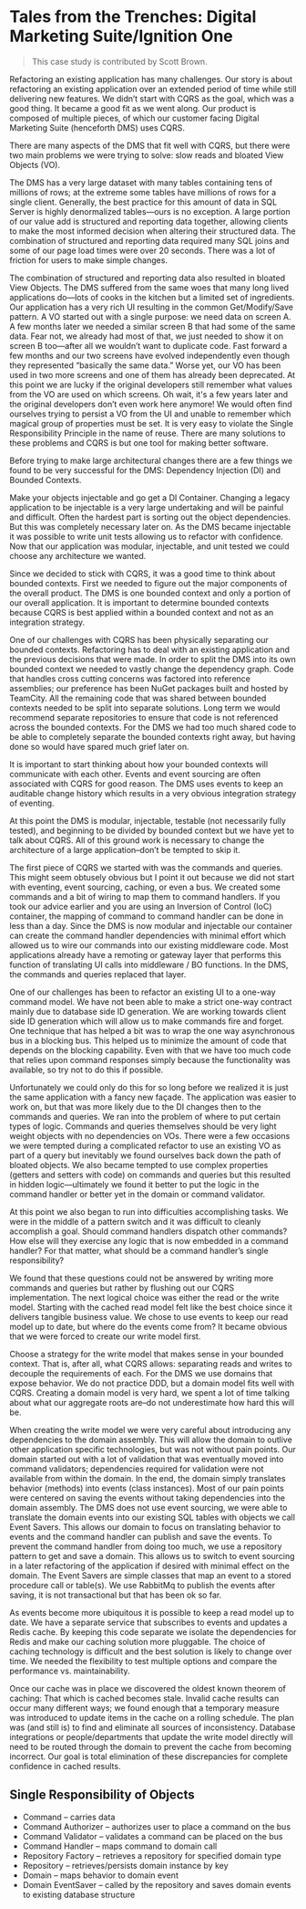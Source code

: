 # Tales from the Trenches:  Digital Marketing Suite/Ignition One

> This case study is contributed by Scott Brown.

Refactoring an existing application has many challenges. Our story is about refactoring an existing application over an extended period of time while still delivering new features. We didn’t start with CQRS as the goal, which was a good thing. It became a good fit as we went along. Our product is composed of multiple pieces, of which our customer facing Digital Marketing Suite (henceforth DMS) uses CQRS.

There are many aspects of the DMS that fit well with CQRS, but there were two main problems we were trying to solve: slow reads and bloated View Objects (VO).
 
The DMS has a very large dataset with many tables containing tens of millions of rows; at the extreme some tables have millions of rows for a single client. Generally, the best practice for this amount of data in SQL Server is highly denormalized tables—ours is no exception. A large portion of our value add is structured and reporting data together, allowing clients to make the most informed decision when altering their structured data. The combination of structured and reporting data required many SQL joins and some of our page load times were over 20 seconds. There was a lot of friction for users to make simple changes.

The combination of structured and reporting data also resulted in bloated View Objects. The DMS suffered from the same woes that many long lived applications do—lots of cooks in the kitchen but a limited set of ingredients. Our application has a very rich UI resulting in the common Get/Modify/Save pattern. A VO started out with a single purpose: we need data on screen A. A few months later we needed a similar screen B that had some of the same data. Fear not, we already had most of that, we just needed to show it on screen B too—after all we wouldn’t want to duplicate code. Fast forward a few months and our two screens have evolved independently even though they represented “basically the same data.” Worse yet, our VO has been used in two more screens and one of them has already been deprecated. At this point we are lucky if the original developers still remember what values from the VO are used on which screens. Oh wait, it's a few years later and the original developers don’t even work here anymore! We would often find ourselves trying to persist a VO from the UI and unable to remember which magical group of properties must be set. It is very easy to violate the Single Responsibility Principle in the name of reuse. There are many solutions to these problems and CQRS is but one tool for making better software. 

Before trying to make large architectural changes there are a few things we found to be very successful for the DMS: Dependency Injection (DI) and Bounded Contexts.

Make your objects injectable and go get a DI Container. Changing a legacy application to be injectable is a very large undertaking and will be painful and difficult. Often the hardest part is sorting out the object dependencies. But this was completely necessary later on. As the DMS became injectable it was possible to write unit tests allowing us to refactor with confidence. Now that our application was modular, injectable, and unit tested we could choose any architecture we wanted.

Since we decided to stick with CQRS, it was a good time to think about bounded contexts. First we needed to figure out the major components of the overall product. The DMS is one bounded context and only a portion of our overall application. It is important to determine bounded contexts because CQRS is best applied within a bounded context and not as an integration strategy.

One of our challenges with CQRS has been physically separating our bounded contexts. Refactoring has to deal with an existing application and the previous decisions that were made. In order to split the DMS into its own bounded context we needed to vastly change the dependency graph. Code that handles cross cutting concerns was factored into reference assemblies; our preference has been NuGet packages built and hosted by TeamCity. All the remaining code that was shared between bounded contexts needed to be split into separate solutions. Long term we would recommend separate repositories to ensure that code is not referenced across the bounded contexts. For the DMS we had too much shared code to be able to completely separate the bounded contexts right away, but having done so would have spared much grief later on.

It is important to start thinking about how your bounded contexts will communicate with each other. Events and event sourcing are often associated with CQRS for good reason. The DMS uses events to keep an auditable change history which results in a very obvious integration strategy of eventing.

At this point the DMS is modular, injectable, testable (not necessarily fully tested), and beginning to be divided by bounded context but we have yet to talk about CQRS. All of this ground work is necessary to change the architecture of a large application–don’t be tempted to skip it.

The first piece of CQRS we started with was the commands and queries. This might seem obtusely obvious but I point it out because we did not start with eventing, event sourcing, caching, or even a bus. We created some commands and a bit of wiring to map them to command handlers. If you took our advice earlier and you are using an Inversion of Control (IoC) container, the mapping of command to command handler can be done in less than a day. Since the DMS is now modular and injectable our container can create the command handler dependencies with minimal effort which allowed us to wire our commands into our existing middleware code. Most applications already have a remoting or gateway layer that performs this function of translating UI calls into middleware / BO functions. In the DMS, the commands and queries replaced that layer.

One of our challenges has been to refactor an existing UI to a one-way command model. We have not been able to make a strict one-way contract mainly due to database side ID generation. We are working towards client side ID generation which will allow us to make commands fire and forget. One technique that has helped a bit was to wrap the one way asynchronous bus in a blocking bus. This helped us to minimize the amount of code that depends on the blocking capability. Even with that we have too much code that relies upon command responses simply because the functionality was available, so try not to do this if possible. 

Unfortunately we could only do this for so long before we realized it is just the same application with a fancy new façade. The application was easier to work on, but that was more likely due to the DI changes then to the commands and queries. We ran into the problem of where to put certain types of logic. Commands and queries themselves should be very light weight objects with no dependencies on VOs. There were a few occasions we were tempted during a complicated refactor to use an existing VO as part of a query but inevitably we found ourselves back down the path of bloated objects. We also became tempted to use complex properties (getters and setters with code) on commands and queries but this resulted in hidden logic—ultimately we found it better to put the logic in the command handler or better yet in the domain or command validator.

At this point we also began to run into difficulties accomplishing tasks. We were in the middle of a pattern switch and it was difficult to cleanly accomplish a goal. Should command handlers dispatch other commands? How else will they exercise any logic that is now embedded in a command handler? For that matter, what should be a command handler’s single responsibility?

We found that these questions could not be answered by writing more commands and queries but rather by flushing out our CQRS implementation. The next logical choice was either the read or the write model. Starting with the cached read model felt like the best choice since it delivers tangible business value. We chose to use events to keep our read model up to date, but where do the events come from? It became obvious that we were forced to create our write model first.

Choose a strategy for the write model that makes sense in your bounded context. That is, after all, what CQRS allows: separating reads and writes to decouple the requirements of each. For the DMS we use domains that expose behavior. We do not practice DDD, but a domain model fits well with CQRS. Creating a domain model is very hard, we spent a lot of time talking about what our aggregate roots are–do not underestimate how hard this will be. 

When creating the write model we were very careful about introducing any dependencies to the domain assembly. This will allow the domain to outlive other application specific technologies, but was not without pain points. Our domain started out with a lot of validation that was eventually moved into command validators; dependencies required for validation were not available from within the domain. In the end, the domain simply translates behavior (methods) into events (class instances). Most of our pain points were centered on saving the events without taking dependencies into the domain assembly. The DMS does not use event sourcing, we were able to translate the domain events into our existing SQL tables with objects we call Event Savers. This allows our domain to focus on translating behavior to events and the command handler can publish and save the events. To prevent the command handler from doing too much, we use a repository pattern to get and save a domain. This allows us to switch to event sourcing in a later refactoring of the application if desired with minimal effect on the domain. The Event Savers are simple classes that map an event to a stored procedure call or table(s). We use RabbitMq to publish the events after saving, it is not transactional but that has been ok so far.

As events become more ubiquitous it is possible to keep a read model up to date. We have a separate service that subscribes to events and updates a Redis cache. By keeping this code separate we isolate the dependencies for Redis and make our caching solution more pluggable. The choice of caching technology is difficult and the best solution is likely to change over time. We needed the flexibility to test multiple options and compare the performance vs. maintainability.

Once our cache was in place we discovered the oldest known theorem of caching: That which is cached becomes stale. Invalid cache results can occur many different ways; we found enough that a temporary measure was introduced to update items in the cache on a rolling schedule. The plan was (and still is) to find and eliminate all sources of inconsistency. Database integrations or people/departments that update the write model directly will need to be routed through the domain to prevent the cache from becoming incorrect. Our goal is total elimination of these discrepancies for complete confidence in cached results.

## Single Responsibility of Objects

* Command – carries data
* Command Authorizer – authorizes user to place a command on the bus 
* Command Validator – validates a command can be placed on the bus
* Command Handler – maps command to domain call
* Repository Factory – retrieves a repository for specified domain type
* Repository – retrieves/persists domain instance by key
* Domain – maps behavior to domain event
* Domain EventSaver – called by the repository and saves domain events to existing database structure


